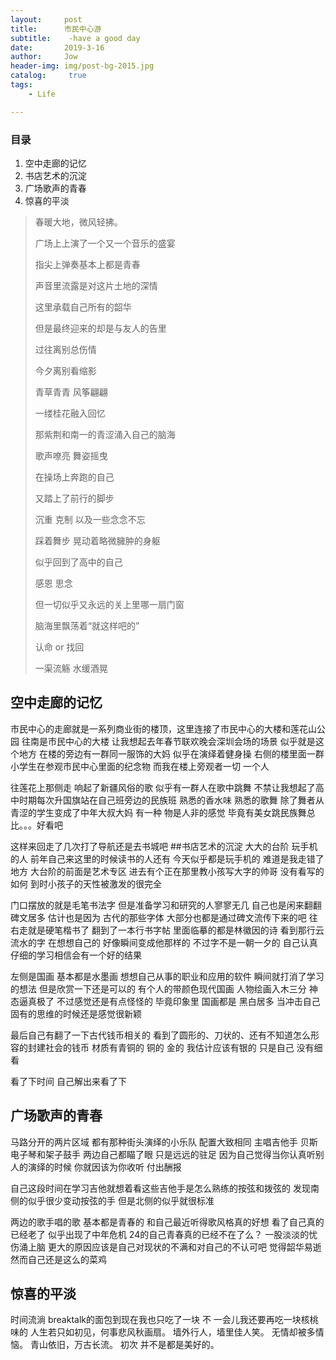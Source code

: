 ```yaml
---
layout:     post
title:      市民中心游
subtitle:    -have a good day
date:       2019-3-16
author:     Jow
header-img: img/post-bg-2015.jpg
catalog: 	 true 
tags:
    - Life

---
```


### 目录
1. 空中走廊的记忆
2. 书店艺术的沉淀
3. 广场歌声的青春
4. 惊喜的平淡

> 春暖大地，微风轻拂。
> 
> 广场上上演了一个又一个音乐的盛宴
> 
> 指尖上弹奏基本上都是青春
> 
> 声音里流露是对这片土地的深情
> 
> 这里承载自己所有的韶华
> 
> 但是最终迎来的却是与友人的告里
> 
> 过往离别总伤情
> 
> 今夕离别看缩影
> 
> 青草青青 风筝翩翩
> 
> 一缕桂花融入回忆
> 
> 那紫荆和南一的青涩涌入自己的脑海
> 
> 歌声嘹亮 舞姿摇曳 
> 
> 在操场上奔跑的自己
> 
> 又踏上了前行的脚步
> 
> 沉重 克制 以及一些念念不忘
> 
> 踩着舞步 晃动着略微臃肿的身躯
> 
> 似乎回到了高中的自己
> 
> 感恩 思念 
> 
> 但一切似乎又永远的关上里哪一扇门窗
> 
> 脑海里飘荡着“就这样吧的”
> 
> 认命 or 找回
> 
> 一渠流觞 水缓酒晃

## 空中走廊的记忆
市民中心的走廊就是一系列商业街的楼顶，这里连接了市民中心的大楼和莲花山公园
往南是市民中心的大楼 让我想起去年春节联欢晚会深圳会场的场景 似乎就是这个地方
在楼的旁边有一群同一服饰的大妈 似乎在演绎着健身操
右侧的楼里面一群小学生在参观市民中心里面的纪念物
而我在楼上旁观者一切 一个人

往莲花上那侧走 响起了新疆风俗的歌 似乎有一群人在歌中跳舞
不禁让我想起了高中时期每次升国旗站在自己班旁边的民族班  熟悉的香水味 熟悉的歌舞 除了舞者从青涩的学生变成了中年大叔大妈
有一种 物是人非的感觉 毕竟有美女跳民族舞总比。。。好看吧 

这样来回走了几次打了导航还是去书城吧
##书店艺术的沉淀
大大的台阶 玩手机的人
前年自己来这里的时候读书的人还有 今天似乎都是玩手机的 难道是我走错了地方
大台阶的前面是艺术专区 进去有个正在那里教小孩写大字的帅哥 没有看写的如何 到时小孩子的天性被激发的很完全

门口摆放的就是毛笔书法字 但是准备学习和研究的人寥寥无几 自己也是闲来翻翻 碑文居多 估计也是因为 古代的那些字体 大部分也都是通过碑文流传下来的吧
往右走就是硬笔楷书了 翻到了一本行书字帖 里面临摹的都是林徽因的诗 看到那行云流水的字 在想想自己的 好像瞬间变成他那样的
不过字不是一朝一夕的 自己认真仔细的学习相信会有一个好的结果

左侧是国画 基本都是水墨画 想想自己从事的职业和应用的软件 瞬间就打消了学习的想法 但是欣赏一下还是可以的
有个人的带颜色现代国画 人物绘画入木三分 神态逼真极了 不过感觉还是有点怪怪的 毕竟印象里 国画都是 黑白居多 当冲击自己固有的思维的时候还是感觉很新颖

最后自己有翻了一下古代钱币相关的 看到了圆形的、刀状的、还有不知道怎么形容的封建社会的钱币 
材质有青铜的 铜的 金的  我估计应该有银的 只是自己 没有细看

看了下时间 自己解出来看了下


## 广场歌声的青春
马路分开的两片区域 都有那种街头演绎的小乐队 配置大致相同 主唱吉他手 贝斯 电子琴和架子鼓手
两边自己都瞄了眼 只是远远的驻足 因为自己觉得当你认真听别人的演绎的时候 你就因该为你收听 付出酬报

自己这段时间在学习吉他就想着看这些吉他手是怎么熟练的按弦和拨弦的 发现南侧的似乎很少变动按弦的手 但是北侧的似乎就很标准

两边的歌手唱的歌 基本都是青春的 和自己最近听得歌风格真的好想 看了自己真的已经老了 似乎出现了中年危机
24的自己青春真的已经不在了么？  一股淡淡的忧伤涌上脑  更大的原因应该是自己对现状的不满和对自己的不认可吧
觉得韶华易逝 然而自己还是这么的菜鸡


## 惊喜的平淡
时间流淌 breaktalk的面包到现在我也只吃了一块 不 一会儿我还要再吃一块核桃味的
人生若只如初见，何事悲风秋画扇。
墙外行人，墙里佳人笑。
无情却被多情恼。
青山依旧，万古长流。
初次 并不是都是美好的。




